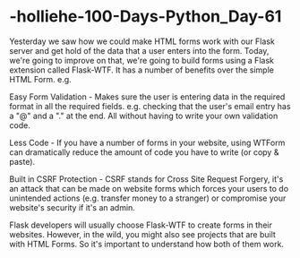 # -holliehe-100-Days-Python_Day-61

Yesterday we saw how we could make HTML forms work with our Flask server and get hold of the data that a user enters into the form. Today, we're going to improve on that, we're going to build forms using a Flask extension called Flask-WTF. It has a number of benefits over the simple HTML Form. e.g.

Easy Form Validation - Makes sure the user is entering data in the required format in all the required fields. e.g. checking that the user's email entry has a "@" and a "." at the end. All without having to write your own validation code.

Less Code - If you have a number of forms in your website, using WTForm can dramatically reduce the amount of code you have to write (or copy & paste).

Built in CSRF Protection - CSRF stands for Cross Site Request Forgery, it's an attack that can be made on website forms which forces your users to do unintended actions (e.g. transfer money to a stranger) or compromise your website's security if it's an admin.

Flask developers will usually choose Flask-WTF to create forms in their websites. However, in the wild, you might also see projects that are built with HTML Forms. So it's important to understand how both of them work.

